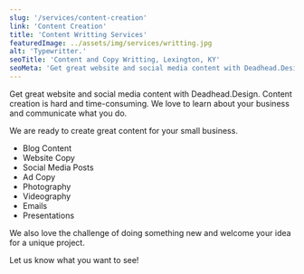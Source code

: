```yaml
---
slug: '/services/content-creation'
link: 'Content Creation'
title: 'Content Writting Services'
featuredImage: ../assets/img/services/writting.jpg
alt: 'Typewritter.'
seoTitle: 'Content and Copy Writting, Lexington, KY'
seoMeta: 'Get great website and social media content with Deadhead.Design. Content creation is hard and time-consuming. We love to learn about your business and communicate what you do.'
---
```


Get great website and social media content with Deadhead.Design. Content creation is hard and time-consuming. We love to learn about your business and communicate what you do.

We are ready to create great content for your small business.

- Blog Content
- Website Copy
- Social Media Posts
- Ad Copy
- Photography
- Videography
- Emails
- Presentations

We also love the challenge of doing something new and welcome your idea for a unique project.

Let us know what you want to see!
